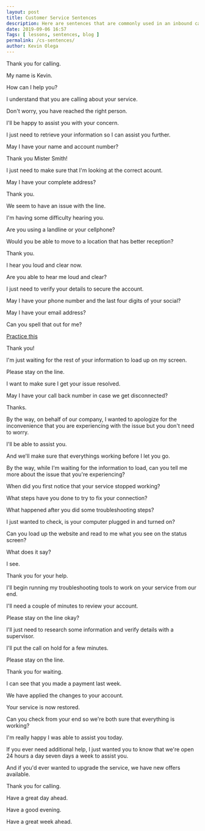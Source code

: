 ```yaml
--- 
layout: post 
title: Customer Service Sentences
description: Here are sentences that are commonly used in an inbound call center situation. This applies to both customer service and tech support. It's important to say these words out loud and be able to pronounce them properly. THERE ARE 58 SENTENCES.
date: 2019-09-06 16:57
Tags: [ lessons, sentences, blog ]
permalink: /cs-sentences/ 
author: Kevin Olega 
--- 
```

Thank you for calling.

My name is Kevin.

How can I help you?

I understand that you are calling about your service.

Don't worry, you have reached the right person.

I'll be happy to assist you with your concern.

I just need to retrieve your information so I can assist you further.

May I have your name and account number?

Thank you Mister Smith!

I just need to make sure that I'm looking at the correct acount.

May I have your complete address?

Thank you.

We seem to have an issue with the line. 

I'm having some difficulty hearing you. 

Are you using a landline or your cellphone?

Would you be able to move to a location that has better reception?

Thank you.

I hear you loud and clear now.

Are you able to hear me loud and clear?

I just need to verify your details to secure the account.

May I have your phone number and the last four digits of your social?

May I have your email address?

Can you spell that out for me?

[Practice this](https://callcentertrainingtips.com/palphabet)

Thank you!

I'm just waiting for the rest of your information to load up on my screen.

Please stay on the line.

I want to make sure I get your issue resolved. 

May I have your call back number in case we get disconnected?

Thanks.

By the way, on behalf of our company, I wanted to apologize for the inconvenience that you are experiencing with the issue but you don't need to worry. 

I'll be able to assist you. 

And we'll make sure that everythings working before I let you go.

By the way, while I'm waiting for the information to load, can you tell me more about the issue that you're experiencing?

When did you first notice that your service stopped working?

What steps have you done to try to fix your connection?

What happened after you did some troubleshooting steps?

I just wanted to check, is your computer plugged in and turned on?

Can you load up the website and read to me what you see on the status screen?

What does it say?

I see.

Thank you for your help.

I'll begin running my troubleshooting tools to work on your service from our end.

I'll need a couple of minutes to review your account.

Please stay on the line okay?

I'll just need to research some information and verify details with a supervisor. 

I'll put the call on hold for a few minutes. 

Please stay on the line.

Thank you for waiting.

I can see that you made a payment last week.

We have applied the changes to your account.

Your service is now restored.

Can you check from your end so we're both sure that everything is working?

I'm really happy I was able to assist you today.

If you ever need additional help, I just wanted you to know that we're open 24 hours a day seven days a week to assist you.

And if you'd ever wanted to upgrade the service, we have new offers available.

Thank you for calling.

Have a great day ahead.

Have a good evening.

Have a great week ahead.
